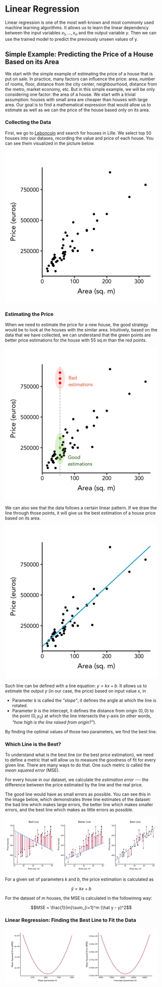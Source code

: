 # Linear Regression

Linear regression is one of the most well-known and most commonly used machine learning algorithms.
It allows us to learn the linear dependency between the input variables $x_1, \dots, x_n$ and the output variable $y$.
Then we can use the trained model to predict the previously unseen values of y.

## Simple Example: Predicting the Price of a House Based on its Area

We start with the simple example of estimating the price of a house that is put on sale.
In practice, many factors can influence the price: area, number of rooms, floor, distance from the city center, neighbourhood, distance from the metro, market economy, etc.
But in this simple example, we will be only considering one factor: the area of a house.
We start with a trivial assumption: houses with small area are cheaper than houses with large area.
Our goal is to find a mathematical expression that would allow us to estimate as well as we can the price of the house based only on its area.

### Collecting the Data

First, we go to [Leboncoin](https://www.leboncoin.fr/) and search for houses in Lille.
We select top 50 houses into our datases, recording the value and price of each house.
You can see them visualized in the picture below.

![](img/houses.png)

### Estimating the Price

When we need to estimate the price for a new house, the good strategy would be to look at the houses with the similar area.
Intuitively, based on the data that we have collected, we can understand that the green points are better price estimations for the house with 55 sq.m than the red points.

![](img/estimations.png)

We can also see that the data follows a certain linear pattern.
If we draw the line through those points, it will give us the best estimation of a house price based on its area.

![](img/housesRegression.png)

Such line can be defined with a line equation: $y=kx+b$.
It allows us to estimate the output $y$ (in our case, the price) based on input value $x$, in 

* Parameter $k$ is called the _"slope"_, it defines the angle at which the line is rotated.
* Parameter $b$ is the intercept, it defines the distance from origin $(0,0)$ to the point $(0,y_0)$ at which the line intersects the y-axis (in other words, _"how high is the line raised from origin?"_).

By finding the optimal values of those two parameters, we find the best line.

### Which Line is the Best?

To understand what is the best line (or the best price estimation), we need to define a metric that will allow us to measure the goodness of fit for every given line.
There are many ways to do that.
One such metric is called the _mean squared error_ (MSE).

For every house in our dataset, we calculate the _estimation error_ --- the difference between the price estimated by the line and the real price.

The good line would have as small errors as possible.
You can see this in the image below, which demonstrates three line estimates of the dataset: the bad line which makes large errors, the better line which makes smaller errors, and the best line which makes as little errors as possible.

![](img/goodRegressionLine.png)

For a given set of parameters $k$ and $b$, the price estimation is calculated as

$$\hat y = kx + b$$

For the dataset of $m$ houses, the MSE is calculated in the followimng way:

$$MSE = \frac{1}{m}\sum_{i=1}^m (\hat y - y)^2$$

### Linear Regression: Finding the Best Line to Fit the Data

![](img/mseParabolas.png)